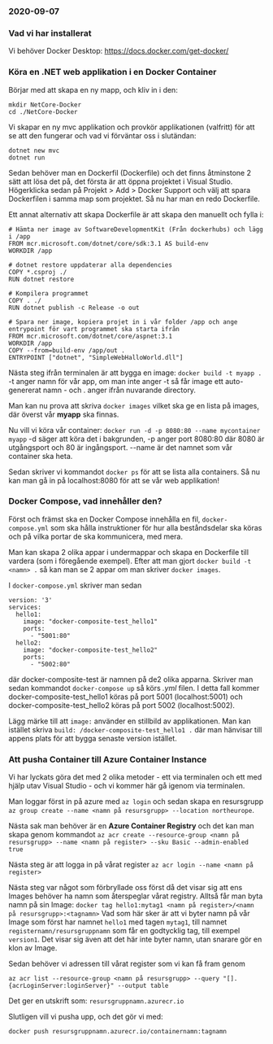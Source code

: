 ### 2020-09-07

### Vad vi har installerat

Vi behöver Docker Desktop:
https://docs.docker.com/get-docker/

### Köra en .NET web applikation i en Docker Container

Börjar med att skapa en ny mapp, och kliv in i den:
```
mkdir NetCore-Docker
cd ./NetCore-Docker
```

Vi skapar en ny mvc applikation och provkör applikationen (valfritt) för att se att den fungerar och vad vi förväntar oss i slutändan:
```
dotnet new mvc
dotnet run
```

Sedan behöver man en Dockerfil (Dockerfile) och det finns åtminstone 2 sätt att lösa det på, det första är att öppna projektet i Visual Studio. Högerklicka sedan på Projekt > Add > Docker Support och välj att spara Dockerfilen i samma map som projektet. Så nu har man en redo Dockerfile.

Ett annat alternativ att skapa Dockerfile är att skapa den manuellt och fylla i: 
``` 
# Hämta ner image av SoftwareDevelopmentKit (Från dockerhubs) och lägg i /app
FROM mcr.microsoft.com/dotnet/core/sdk:3.1 AS build-env
WORKDIR /app

# dotnet restore uppdaterar alla dependencies
COPY *.csproj ./
RUN dotnet restore

# Kompilera programmet
COPY . ./
RUN dotnet publish -c Release -o out

# Spara ner image, kopiera projet in i vår folder /app och ange entrypoint för vart programmet ska starta ifrån
FROM mcr.microsoft.com/dotnet/core/aspnet:3.1
WORKDIR /app
COPY --from=build-env /app/out .
ENTRYPOINT ["dotnet", "SimpleWebHalloWorld.dll"]
```

Nästa steg ifrån terminalen är att bygga en image: 
`docker build -t myapp .`
-t anger namn för vår app, om man inte anger -t så får image ett auto-genererat namn -  och . anger ifrån nuvarande directory.

Man kan nu prova att skriva `docker images` vilket ska ge en lista på images, där överst vår **myapp** ska finnas.

Nu vill vi köra vår container:
`docker run -d -p 8080:80 --name mycontainer myapp`
-d säger att köra det i bakgrunden, -p anger port 8080:80 där 8080 är utgångsport och 80 är ingångsport. --name är det namnet som vår container ska heta.

Sedan skriver vi kommandot `docker ps` för att se lista alla containers. Så nu kan man gå in på localhost:8080 för att se vår web applikation!


### Docker Compose, vad innehåller den?

Först och främst ska en Docker Compose innehålla  en fil, `docker-compose.yml` som ska hålla instruktioner för hur alla beståndsdelar ska köras och på vilka portar de ska kommunicera, med mera. 

Man kan skapa 2 olika appar i undermappar och skapa en Dockerfile till vardera (som i föregående exempel). Efter att man gjort `docker build -t <namn> .` så kan man se 2 appar om man skriver `docker images`. 

I `docker-compose.yml` skriver man sedan
```
version: '3'
services:
  hello1:
    image: "docker-composite-test_hello1"
    ports:
      - "5001:80"
  hello2:
    image: "docker-composite-test_hello2"
    ports:
      - "5002:80"
```
där docker-composite-test är namnen på de2 olika apparna. Skriver man  sedan kommandot `docker-compose up` så körs *.yml* filen. I detta fall kommer docker-composite-test_hello1 köras på port 5001 (localhost:5001) och docker-composite-test_hello2 köras på port 5002 (localhost:5002).

Lägg märke till att `image:` använder en stillbild av applikationen. Man kan istället skriva `build: /docker-composite-test_hello1 .` där man hänvisar till appens plats för att bygga senaste version istället. 


### Att pusha Container till Azure Container Instance

Vi har lyckats göra det med 2 olika metoder - ett via terminalen och ett med hjälp utav Visual Studio - och  vi kommer här gå igenom via terminalen.

Man loggar först in på azure med `az login` och sedan skapa en resursgrupp `az group create --name <namn på resursgrupp> --location northeurope`.

Nästa sak man behöver är en **Azure Container Registry** och det kan man skapa genom kommandot `az acr create --resource-group <namn på resursgrupp> --name <namn på register> --sku Basic --admin-enabled true`

Nästa steg är  att logga in på vårat register `az acr login --name <namn på register>`

Nästa steg var något som förbryllade oss först då det visar sig att ens Images behöver ha namn som återspeglar vårat registry. Alltså får man byta namn på sin Image:
`docker tag hello1:mytag1 <namn på register>/<namn på resursgrupp>:<tagnamn>`
Vad som här sker är att vi byter namn på vår Image som först har namnet `hello1` med tagen `mytag1`, till namnet `registernamn/resursgruppnamn` som får en godtycklig tag, till exempel `version1`. Det visar sig även att det här inte byter namn, utan snarare gör en klon av Image.

Sedan behöver vi adressen till vårat register som vi kan få fram genom
```
az acr list --resource-group <namn på resursgrupp> --query "[].{acrLoginServer:loginServer}" --output table
```
Det ger en utskrift som: `resursgruppnamn.azurecr.io`

Slutligen vill vi pusha upp, och det gör vi med:
```
docker push resursgruppnamn.azurecr.io/containernamn:tagnamn
```
